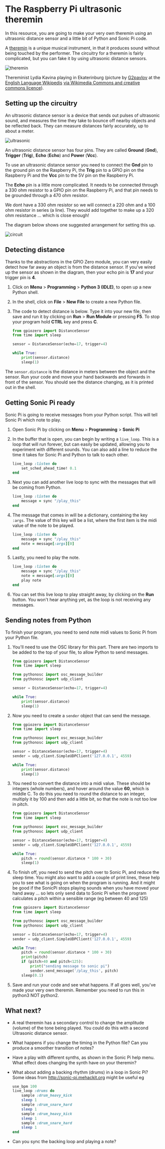 # The Raspberry Pi ultrasonic theremin

In this resource, you are going to make your very own theremin using an ultrasonic distance sensor and a little bit of Python and Sonic Pi code.

A [theremin](https://en.wikipedia.org/wiki/Theremin) is a unique musical instrument, in that it produces sound without being touched by the performer. The circuitry for a theremin is fairly complicated, but you can fake it by using ultrasonic distance sensors.

![theremin](https://upload.wikimedia.org/wikipedia/commons/c/c5/Lydia_kavina.jpg)
	
Thereminist Lydia Kavina playing in Ekaterinburg (picture by [G2pavlov](https://en.wikipedia.org/wiki/User:G2pavlov) at the [English Language Wikipedis](https://en.wikipedia.org/wiki/) [via Wikimedia Commons and creative commons licence](http://creativecommons.org/licenses/by-sa/3.0/)).

## Setting up the circuitry

An ultrasonic distance sensor is a device that sends out pulses of ultrasonic sound, and measures the time they take to bounce off nearby objects and be reflected back. They can measure distances fairly accurately, up to about a meter.

![ultrasonic](images/Ultrasonic_Distance_Sensor.png)

An ultrasonic distance sensor has four pins. They are called **Ground** (**Gnd**), **Trigger** (**Trig**), **Echo** (**Echo**) and **Power** (**Vcc**).

To use an ultrasonic distance sensor you need to connect the **Gnd** pin to the ground pin on the Raspberry Pi, the **Trig** pin to a GPIO pin on the Raspberry Pi and the **Vcc** pin to the 5V pin on the Raspberry Pi.

The **Echo** pin is a little more complicated. It needs to be connected through a 330 ohm resistor to a GPIO pin on the Raspberry Pi, and that pin needs to be grounded through a 470 ohm resistor.

We dont have a 330 ohm resistor so we will connect a 220 ohm and a 100 ohm resistor in series (a line). They would add together to make up a 320 ohm resistance ... which is close enough!

The diagram below shows one suggested arrangement for setting this up.

![circuit](images/ultrasonic_rangefinder_bb.png)

## Detecting distance

Thanks to the abstractions in the GPIO Zero module, you can very easily detect how far away an object is from the distance sensor. If you've wired up the sensor as shown in the diagram, then your echo pin is **17** and your trigger pin is **4**.

1. Click on **Menu** > **Programming** > **Python 3 (IDLE)**, to open up a new Python shell.
1. In the shell, click on **File** > **New File** to create a new Python file.
1. The code to detect distance is below. Type it into your new file, then save and run it by clicking on **Run** > **Run Module** or pressing **F5**.  To stop your program hold **CTRL** key and press **C**.

	```python
	from gpiozero import DistanceSensor
	from time import sleep

	sensor = DistanceSensor(echo=17, trigger=4)

	while True:
		print(sensor.distance)
		sleep(1)
	```

The `sensor.distance` is the distance in meters between the object and the sensor. Run your code and move your hand backwards and forwards in front of the sensor. You should see the distance changing, as it is printed out in the shell.

## Getting Sonic Pi ready

Sonic Pi is going to receive messages from your Python script. This will tell Sonic Pi which note to play.

1. Open Sonic Pi by clicking on **Menu** > **Programming** > **Sonic Pi**
1. In the buffer that is open, you can begin by writing a `live_loop`. This is a loop that will run forever, but can easily be updated, allowing you to experiment with different sounds. You can also add a line to reduce the time it takes for Sonic Pi and Python to talk to each other.

	```ruby
	live_loop :listen do
		set_sched_ahead_time! 0.1
	end
	```

1. Next you can add another live loop to sync with the messages that will be coming from Python.

	```ruby
	live_loop :listen do
		message = sync "/play_this"
	end
	```

1. The message that comes in will be a dictionary, containing the key `:args`. The value of this key will be a list, where the first item is the midi value of the note to be played.

	```ruby
	live_loop :listen do
		message = sync "/play_this"
		note = message[:args][0]
	end
	```

1. Lastly, you need to play the note.

	```ruby
	live_loop :listen do
		message = sync "/play_this"
		note = message[:args][0]
		play note
	end
	```

1. You can set this live loop to play straight away, by clicking on the **Run** button. You won't hear anything yet, as the loop is not receiving any messages.

## Sending notes from Python

To finish your program, you need to send note midi values to Sonic Pi from your Python file.

1. You'll need to use the OSC library for this part. There are two imports to be added to the top of your file, to allow Python to send messages.

	```python
	from gpiozero import DistanceSensor
	from time import sleep

	from pythonosc import osc_message_builder
	from pythonosc import udp_client

	sensor = DistanceSensor(echo=17, trigger=4)

	while True:
		print(sensor.distance)
		sleep(1)
	```

1. Now you need to create a `sender` object that can send the message.

	```python
	from gpiozero import DistanceSensor
	from time import sleep

	from pythonosc import osc_message_builder
	from pythonosc import udp_client

	sensor = DistanceSensor(echo=17, trigger=4)
	sender = udp_client.SimpleUDPClient('127.0.0.1', 4559)

	while True:
		print(sensor.distance)
		sleep(1)
	```

1. You need to convert the distance into a midi value. These should be integers (whole numbers), and hover around the value **60**, which is middle C. To do this you need to round the distance to an integer, multiply it by 100 and then add a little bit, so that the note is not too low in pitch.

	```python
	from gpiozero import DistanceSensor
	from time import sleep

	from pythonosc import osc_message_builder
	from pythonosc import udp_client

	sensor = DistanceSensor(echo=17, trigger=4)
	sender = udp_client.SimpleUDPClient('127.0.0.1', 4559)

	while True:
		pitch = round(sensor.distance * 100 + 30)
		sleep(1)
	```

1. To finish off, you need to send the pitch over to Sonic Pi, and reduce the sleep time.  You might also want to add a couple of print lines, these help you to see what is going on when the program is running.  And it might be good if the SonicPi stops playing sounds when you have moved your hand away ... so lets only send data to Sonic Pi when the program calculates a pitch within a sensible range (eg between 40 and 125)

	```python
	from gpiozero import DistanceSensor
	from time import sleep

	from pythonosc import osc_message_builder
	from pythonosc import udp_client

	sensor = DistanceSensor(echo=17, trigger=4)
	sender = udp_client.SimpleUDPClient('127.0.0.1', 4559)

	while True:
		pitch = round(sensor.distance * 100 + 30)
		print(pitch)
		if (pitch>40 and pitch<125):
			print("sending message to sonic pi")
			sender.send_message('/play_this', pitch)
		sleep(0.1)
	```

1. Save and run your code and see what happens. If all goes well, you've made your very own theremin.
Remember you need to run this in python3 NOT python2.

## What next?

- A real theremin has a secondary control to change the amplitude (volume) of the tone being played. You could do this with a second Ultrasonic distance sensor.

- What happens if you change the timing in the Python file? Can you produce a smoother transition of notes?

- Have a play with different synths, as shown in the Sonic Pi help menu. What effect does changing the synth have on your theremin?

- What about adding a backing rhythm (drums) in a loop in Sonic Pi?  Some ideas from <a href="http://sonic-pi.mehackit.org/exercises/en/02-make-a-song/02-drum-beat.html">http://sonic-pi.mehackit.org</a> might be useful eg
	```ruby
	use_bpm 100
	live_loop :drums do
		sample :drum_heavy_kick
		sleep 1
		sample :drum_snare_hard
		sleep 1
		sample :drum_heavy_kick
		sleep 1
		sample :drum_snare_hard
		sleep 1
	end
	```

- Can you sync the backing loop and playing a note?

